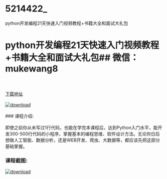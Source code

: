 # 5214422_
python开发编程21天快速入门视频教程+书籍大全和面试大礼包
# python开发编程21天快速入门视频教程+书籍大全和面试大礼包## 微信：mukewang8
<br/></br>[下载地址](http://www.36tz.cn/article/5214422 "下载地址")
<br/></br>[![download](http://36tz.cn/muke_img/2020_07_1-49.png "下载地址")](http://www.36tz.cn/article/5214422 "下载地址")
<br/></br>### 课程介绍:<br/></br>即使之前你从未写过1行代码，也能在学完本课程后，达到Python入门水平，能开发300-500行代码的小程序，掌握基本的编程思维、软件设计方法。无论你日后想做人工智能、数据分析，还是WEB开发、爬虫、大数据等，都应该先把这部分基础掌握。

### 课程截图:
[![download](http://36tz.cn/muke_img/2020_07_2-57.png "下载地址")](http://www.36tz.cn/article/5214422 "下载地址")
